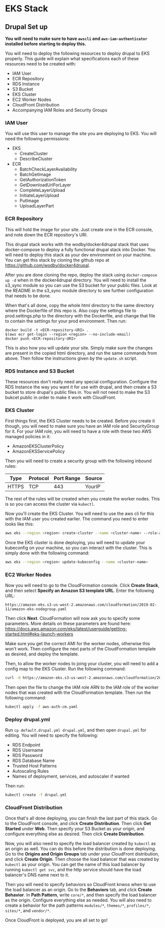 # EKS Stack

## Drupal Set up

**You will need to make sure to have `awscli` and `aws-iam-authenticator` installed before starting to deploy this.**

You will need to deploy the following resources to deploy drupal to EKS properly. This guide will explain what specifications each of these resources need to be created with:

- IAM User
- ECR Repository
- RDS Instance
- S3 Bucket
- EKS Cluster
- EC2 Worker Nodes
- CloudFront Distribution
- Accompanying IAM Roles and Security Groups

### IAM User

You will use this user to manage the site you are deploying to EKS. You will need the following permissions:
- EKS
  - CreateCluster
  - DescribeCluster
- ECR
  - BatchCheckLayerAvailability
  - BatchGetImage
  - GetAuthorizationToken
  - GetDownloadUrlForLayer
  - CompleteLayerUpload
  - InitiateLayerUpload
  - PutImage
  - UploadLayerPart

### ECR Repository

This will hold the image for your site. Just create one in the ECR console, and note down the ECR repository's URI.

This drupal stack works with the wodby/docker4drupal stack that uses docker-compose to deploy a fully functional drupal stack into Docker. You will need to deploy this stack as your dev environment on your machine. You can get this stack by cloning the github repo at https://github.com/wodby/docker4drupal.

After you are done cloning the repo, deploy the stack using `docker-compose up -d` when in the docker4drupal directory. You will need to install the s3\_sync module so you can use the S3 bucket for your public files. Look at the README in the s3\_sync module directory to see further configuration that needs to be done.

When that's all done, copy the whole html directory to the same directory where the Dockerfile of this repo is. Also copy the settings file to prod.settings.php to the directory with the Dockerfile, and change that file to contain the settings for your prod environment. Then run:
```
docker build -t <ECR-repository-URI> .
$(aws ecr get-login --region <region> --no-include-email)
docker push <ECR-repository-URI>
```

This is also how you will update your site. Simply make sure the changes are present in the copied html directory, and run the same commands from above. Then follow the instructions given by the `update.sh` script.

### RDS Instance and S3 Bucket

These resources don't really need any special configuration. Configure the RDS Instance the way you want it for use with drupal, and then create a S3 bucket to store drupal's public files in. You will not need to make the S3 bukcet public in order to make it work with CloudFront.

### EKS Cluster

First things first, the EKS Cluster needs to be created. Before you create it though, you will need to make sure you have an IAM role and SecurityGroup for it. For your IAM role, you will need to have a role with these two AWS managed policies in it:
- AmazonEKSClusterPolicy
- AmazonEKSServicePolicy

Then you will need to create a security group with the following inbound rules:

| Type  | Protocol | Port Range | Source |
|-------|----------|------------|--------|
| HTTPS | TCP      | 443        | YourIP |

The rest of the rules will be created when you create the worker nodes. This is so you can access the cluster via `kubectl`.

Now you'll create the EKS Cluster. You will need to use the aws cli for this with the IAM user you created earlier. The command you need to enter looks like this:
```bash
aws eks --region <region> create-cluster --name <cluster-name> --role-arn <IAM-role-arn> --resources-vpc-config subnetIds=<comma-separated-subnet-ids>,securityGroupIds=<comma-separated-security-group-ids>
```

Once the EKS cluster is done deploying, you will need to update your kubeconfig on your machine, so you can interact with the cluster. This is simply done with the following command:

```bash
aws eks --region <region> update-kubeconfig --name <cluster-name>
```

### EC2 Worker Nodes

Now you will need to go to the CloudFormation console. Click **Create Stack**, and then select **Specify an Amazon S3 template URL**. Enter the following URL:
```
https://amazon-eks.s3-us-west-2.amazonaws.com/cloudformation/2019-02-11/amazon-eks-nodegroup.yaml
```

Then click **Next**. CloudFormation will now ask you to specify some parameters. More details on these parameters are found here: https://docs.aws.amazon.com/eks/latest/userguide/getting-started.html#eks-launch-workers

Make sure you get the correct AMI for the worker nodes, otherwise this won't work. Then configure the next parts of the CloudFormation template as desired, and deploy the template.

Then, to allow the worker nodes to joing your cluster, you will need to add a config map to the EKS Cluster. Run the following command:
```bash
curl -O https://amazon-eks.s3-us-west-2.amazonaws.com/cloudformation/2019-02-11/aws-auth-cm.yaml
```

Then open the file to change the IAM role ARN to the IAM role of the worker nodes that was created with the CloudFormation template. Then run the following command:

```bash
kubectl apply -f aws-auth-cm.yaml
```

### Deploy drupal.yml

Run `cp default.drupal.yml drupal.yml`, and then open `drupal.yml` for editing. You will need to specify the following:
- RDS Endpoint 
- RDS Username 
- RDS Password
- RDS Database Name 
- Trusted Host Patterns
- Autoscaling Rules
- Names of deployment, services, and autoscaler if wanted

Then run:

```bash
kubectl create -f drupal.yml
```

### CloudFront Distribution

Once that's all done deploying, you can finish the last part of this stack. Go to the CloudFront console, and click **Create Distribution**. Then click **Get Started** under **Web**. Then specify your S3 Bucket as your origin, and configure everything else as desired. Then click **Create Distribution**.

Now, you will also need to specify the load balancer created by `kubectl` as an origin as well. You can do this before the distribution is done deploying. Go to the **Origins and Origin Groups** tab under your CloudFront distribution, and click **Create Origin**. Then choose the load balancer that was created by `kubectl` as your origin. You can get the name of this load balancer by running `kubectl get svc`, and the http service should have the load balancer's DNS name next to it.

Then you will need to specify behaviors so CloudFront knwos when to use the load balancer as an origin. Go to the **Behaviors** tab, and click **Create Behavior**. In **Path Pattern**, write `core/*`, and then specify the load balancer as the origin. Configure everything else as needed. You will also need to create a behavior for the path patterns `modules/*`, `themes/*`, `profiles/*`, `sites/*`, and `vendor/*`.

Once CloudFront is deployed, you are all set to go! 
